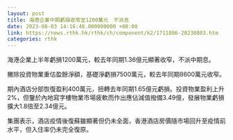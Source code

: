 ```yaml
---
layout: post
title: 海港企業中期虧損收窄至1200萬元　不派息
date: 2023-08-03 14:16:48.000000000 +08:00
link: https://news.rthk.hk/rthk/ch/component/k2/1711886-20230803.htm
categories: rthk
---
```


海港企業上半年虧損1200萬元，較去年同期1.36億元顯著收窄，不派中期息。

撇除投資物業重估盈餘淨額，基礎淨虧損7500萬元，較去年同期8600萬元收窄。

期內酒店分部恢復盈利400萬元，扭轉去年同期1.65億元虧損。投資物業盈利上升2%，但鑒於內地寫字樓物業市場疲軟而作出應佔減值撥備3.49億，發展物業虧損擴大1.8倍至2.34億元。

集團表示，酒店疫情後復蘇雖顯著但仍未全面，香港酒店房價隨市場回升至疫情前水平，但入住率仍未完全復原。
